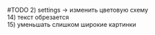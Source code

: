 #TODO
2) settings -> изменить цветовую схему<br>
14) текст обрезается <br>
15) уменьшать слишком широкие картинки <br>
